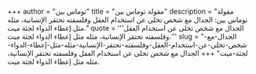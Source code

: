 +++
author = "توماس بين"
title = "مقولة توماس بين"
description = "مقولة توماس بين: الجدال مع شخص تخلى عن استخدام العقل وفلسفته تحتقر الإنسانية، مثله مثل إعطاء الدواء لجثة ميت."
quote = '''الجدال مع شخص تخلى عن استخدام العقل وفلسفته تحتقر الإنسانية، مثله مثل إعطاء الدواء لجثة ميت.''' 
slug = "الجدال-مع-شخص-تخلى-عن-استخدام-العقل-وفلسفته-تحتقر-الإنسانية-مثله-مثل-إعطاء-الدواء-لجثة-ميت"
+++
الجدال مع شخص تخلى عن استخدام العقل وفلسفته تحتقر الإنسانية، مثله مثل إعطاء الدواء لجثة ميت.
